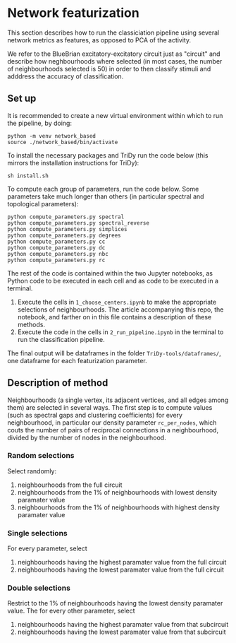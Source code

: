 # Network featurization

This section describes how to run the classiciation pipeline using several network metrics as features, as opposed to PCA of the activity.

We refer to the BlueBrian excitatory-excitatory circuit just as "circuit" and describe how neghbourhoods where selected (in most cases, the number of neighbourhoods selected is 50) in order to then classify stimuli and adddress the accuracy of classification.

## Set up

It is recommended to create a new virtual environment within which to run the pipeline, by doing:

    python -m venv network_based
    source ./network_based/bin/activate

To install the necessary packages and TriDy run the code below (this mirrors the installation instructions for TriDy):

    sh install.sh

To compute each group of parameters, run the code below. Some parameters take much longer than others (in particular spectral and topological parameters):
    
    python compute_parameters.py spectral
    python compute_parameters.py spectral_reverse
    python compute_parameters.py simplices
    python compute_parameters.py degrees
    python compute_parameters.py cc
    python compute_parameters.py dc
    python compute_parameters.py nbc
    python compute_parameters.py rc

The rest of the code is contained within the two Jupyter notebooks, as Python code to be executed in each cell and as code to be executed in a terminal.
1. Execute the cells in `1_choose_centers.ipynb` to make the appropriate selections of neighbourhoods. The article accompanying this repo, the notebook, and farther on in this file contains a description of these methods.
2. Execute the code in the cells in `2_run_pipeline.ipynb` in the terminal to run the classification pipeline.

The final output will be dataframes in the folder `TriDy-tools/dataframes/`, one dataframe for each featurization parameter.

## Description of method

Neighbourhoods (a single vertex, its adjacent vertices, and all edges among them) are selected in several ways. The first step is to compute values (such as spectral gaps and clustering coefficients) for every neighbourhood, in particular our density parameter `rc_per_nodes`, which couts the number of pairs of reciprocal connections in a neighbourhood, divided by the number of nodes in the neighbourhood.

### Random selections

Select randomly:
1. neighbourhoods from the full circuit
2. neighbourhoods from the 1% of neighbourhoods with lowest density paramater value
3. neighbourhoods from the 1% of neighbourhoods with highest density paramater value

### Single selections

For every parameter, select
1. neighbourhoods having the highest paramater value from the full circuit
2. neighbourhoods having the lowest paramater value from the full circuit

### Double selections

Restrict to the 1% of neighbourhoods having the lowest density paramater value. The for every other parameter, select
1. neighbourhoods having the highest paramater value from that subcircuit
2. neighbourhoods having the lowest paramater value from that subcircuit
